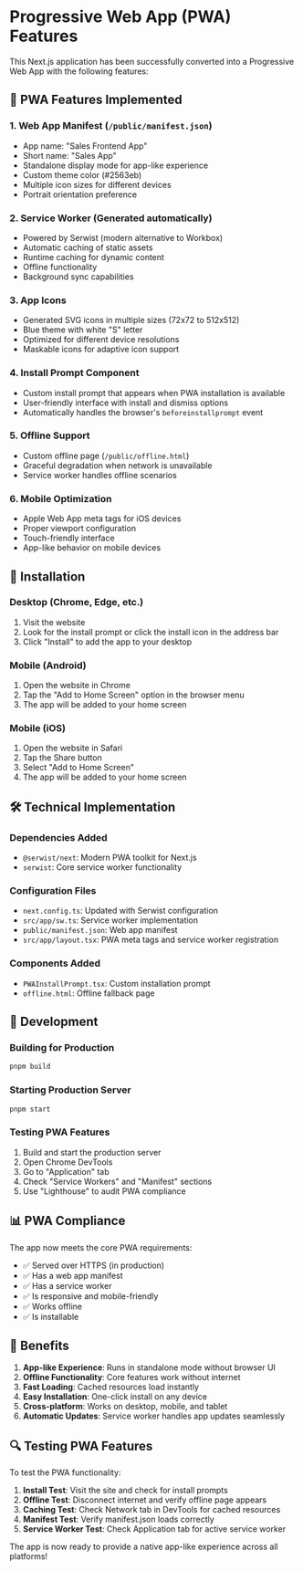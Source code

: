 # Progressive Web App (PWA) Features

This Next.js application has been successfully converted into a Progressive Web App with the following features:

## 🚀 PWA Features Implemented

### 1. **Web App Manifest** (`/public/manifest.json`)

- App name: "Sales Frontend App"
- Short name: "Sales App"
- Standalone display mode for app-like experience
- Custom theme color (#2563eb)
- Multiple icon sizes for different devices
- Portrait orientation preference

### 2. **Service Worker** (Generated automatically)

- Powered by Serwist (modern alternative to Workbox)
- Automatic caching of static assets
- Runtime caching for dynamic content
- Offline functionality
- Background sync capabilities

### 3. **App Icons**

- Generated SVG icons in multiple sizes (72x72 to 512x512)
- Blue theme with white "S" letter
- Optimized for different device resolutions
- Maskable icons for adaptive icon support

### 4. **Install Prompt Component**

- Custom install prompt that appears when PWA installation is available
- User-friendly interface with install and dismiss options
- Automatically handles the browser's `beforeinstallprompt` event

### 5. **Offline Support**

- Custom offline page (`/public/offline.html`)
- Graceful degradation when network is unavailable
- Service worker handles offline scenarios

### 6. **Mobile Optimization**

- Apple Web App meta tags for iOS devices
- Proper viewport configuration
- Touch-friendly interface
- App-like behavior on mobile devices

## 📱 Installation

### Desktop (Chrome, Edge, etc.)

1. Visit the website
2. Look for the install prompt or click the install icon in the address bar
3. Click "Install" to add the app to your desktop

### Mobile (Android)

1. Open the website in Chrome
2. Tap the "Add to Home Screen" option in the browser menu
3. The app will be added to your home screen

### Mobile (iOS)

1. Open the website in Safari
2. Tap the Share button
3. Select "Add to Home Screen"
4. The app will be added to your home screen

## 🛠 Technical Implementation

### Dependencies Added

- `@serwist/next`: Modern PWA toolkit for Next.js
- `serwist`: Core service worker functionality

### Configuration Files

- `next.config.ts`: Updated with Serwist configuration
- `src/app/sw.ts`: Service worker implementation
- `public/manifest.json`: Web app manifest
- `src/app/layout.tsx`: PWA meta tags and service worker registration

### Components Added

- `PWAInstallPrompt.tsx`: Custom installation prompt
- `offline.html`: Offline fallback page

## 🔧 Development

### Building for Production

```bash
pnpm build
```

### Starting Production Server

```bash
pnpm start
```

### Testing PWA Features

1. Build and start the production server
2. Open Chrome DevTools
3. Go to "Application" tab
4. Check "Service Workers" and "Manifest" sections
5. Use "Lighthouse" to audit PWA compliance

## 📊 PWA Compliance

The app now meets the core PWA requirements:

- ✅ Served over HTTPS (in production)
- ✅ Has a web app manifest
- ✅ Has a service worker
- ✅ Is responsive and mobile-friendly
- ✅ Works offline
- ✅ Is installable

## 🎯 Benefits

1. **App-like Experience**: Runs in standalone mode without browser UI
2. **Offline Functionality**: Core features work without internet
3. **Fast Loading**: Cached resources load instantly
4. **Easy Installation**: One-click install on any device
5. **Cross-platform**: Works on desktop, mobile, and tablet
6. **Automatic Updates**: Service worker handles app updates seamlessly

## 🔍 Testing PWA Features

To test the PWA functionality:

1. **Install Test**: Visit the site and check for install prompts
2. **Offline Test**: Disconnect internet and verify offline page appears
3. **Caching Test**: Check Network tab in DevTools for cached resources
4. **Manifest Test**: Verify manifest.json loads correctly
5. **Service Worker Test**: Check Application tab for active service worker

The app is now ready to provide a native app-like experience across all platforms!
